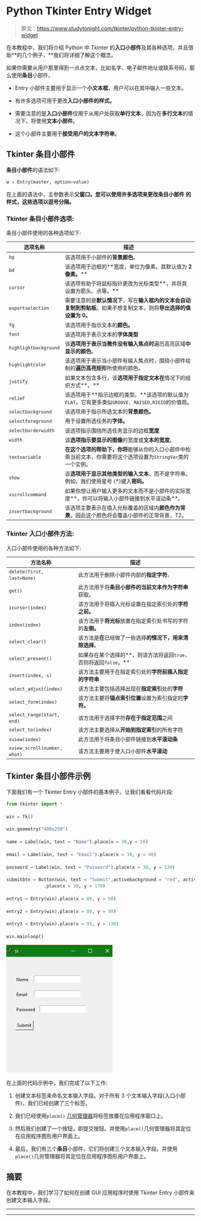 # Python Tkinter Entry Widget

> 原文：<https://www.studytonight.com/tkinter/python-tkinter-entry-widget>

在本教程中，我们将介绍 Python 中 Tkinter 的**入口小部件**及其各种选项，并且借助**的几个例子，**我们将详细了解这个概念。

如果你需要从用户那里得到一点点文本，比如名字、电子邮件地址或联系号码，那么使用**条目**小部件。

*   Entry 小部件主要用于显示一个**小文本框**，用户可以在其中输入一些文本。

*   有许多选项可用于更改**入口小部件的样式。**

*   需要注意的是**入口小部件**仅用于从用户处获取**单行文本**，因为在**多行文本**的情况下，将使用**文本小部件**。

*   这个小部件主要用于**接受用户的文本字符串**。

## Tkinter 条目小部件

**条目小部件**的语法如下:

```py
w = Entry(master, option=value)
```

在上面的语法中，主参数表示**父窗口。**您可以使用许多选项来更改**条目小部件** **的样式，这些选项以逗号分隔。**

### Tkinter 条目小部件选项:

条目小部件使用的各种选项如下:

| **选项名称** | **描述** |
| --- | --- |
| `bg` | 该选项用于小部件的**背景颜色**。 |
| `bd` | 该选项用于边框的**宽度，单位为像素。其默认值为 **2 像素。**** |
| `cursor` | 该选项有助于将鼠标指针更改为光标类型**，并将其设置为箭头、点等。** |
| `exportselection` | 需要注意的是**默认情况下**，写在**输入框内的文本会自动复制到剪贴板**。如果不想复制文本，则将**导出选择的值设置为 0。** |
| `fg` | 该选项用于指示文本的**颜色。** |
| `font` | 该选项用于表示文本的**字体类型** |
| `highlightbackground` | 该**选项用于表示当微件没有输入焦点时**遍历高亮区域**中显示的颜色**。 |
| `highlightcolor` | 该选项用于表示当小部件有输入焦点时，围绕小部件绘制的**遍历高亮矩形**所使用的颜色。 |
| `justify` | 如果文本包含多行，该**选项用于指定文本在**情况下的组织方式**。** |
| `relief` | 该选项用于**指示边框的类型。**该选项的默认值为`FLAT`。它有更多类似`GROOVE, RAISED,RIGID`的价值观。 |
| `selectbackground` | 该选项用于指示所选文本的**背景颜色。** |
| `selectforeground` | 用于设置所选任务的**字体。** |
| `selectborderwidth` | 该选项指示围绕所选任务显示的边框**宽度** |
| `width` | 该**选项指示要显示的图像**的宽度或**文本的宽度**。 |
| `textvariable` | **在这个选项的帮助下，你将**能够从你的入口小部件中检索当前文本，你需要将这个选项设置为`StringVar`类的一个实例。 |
| `show` | 该**选项用于显示其他类型的输入文本**，而不是字符串。例如，我们使用星号 (*)键入**密码。** |
| `xscrollcommand` | 如果你想让用户输入更多的文本而不是小部件的实际宽度**，你可以将输入小部件链接到水平滚动条**。 |
| `insertbackground` | 该选项主要表示在插入光标覆盖的区域内**颜色作为背景**。因此这个颜色将会覆盖小部件的正常背景，T2。 |

### Tkinter 入口小部件方法:

入口小部件使用的各种方法如下:

| **方法名称** | **描述** |
| --- | --- |
| `delete(first, last=None)` | 此方法用于删除小部件内部的**指定字符**。 |
| `get()` | 此方法用于将**条目小部件的当前文本作为字符串**获取。 |
| `icursor(index)` | 该方法用于将插入光标设置在指定索引处的**字符之前。** |
| `index(index)` | 该方法用于**将光标**放置在指定索引处书写的字符的**左侧。** |
| `select_clear()` | 该方法是**在**已经做了一些选择**的情况下，用来清除选择**。 |
| `select_present()` | 如果存在某个选择的**，则该方法将返回`true`，否则将返回`false`。** |
| `insert(index, s)` | 该方法主要用于在指定索引处的**字符前插入指定的字符串** |
| `select_adjust(index)` | 该方法主要包括选择出现在**指定索引**处的**字符** |
| `select_form(index)` | 该方法主要将**锚点索引位置**设置为索引指定的**字符。** |
| `select_range(start, end)` | 该方法用于选择字符**存在于指定范围**之间 |
| `select_to(index)` | 该方法主要选择从**开始到指定索引**的所有字符 |
| `xview(index)` | 此方法用于将条目小部件链接到**水平滚动条** |
| `xview_scroll(number, what)` | 该方法主要用于使入口小部件**水平滚动** |

## Tkinter 条目小部件示例

下面我们有一个 Tkinter Entry 小部件的基本例子。让我们看看代码片段:

```py
from tkinter import * 

win = Tk()  

win.geometry("400x250")  

name = Label(win, text = "Name").place(x = 30,y = 50)  

email = Label(win, text = "Email").place(x = 30, y = 90)  

password = Label(win, text = "Password").place(x = 30, y = 130)  

submitbtn = Button(win, text = "Submit",activebackground = "red", activeforeground = "blue")
              .place(x = 30, y = 170)  

entry1 = Entry(win).place(x = 80, y = 50)  

entry2 = Entry(win).place(x = 80, y = 90)  

entry3 = Entry(win).place(x = 95, y = 130)  

win.mainloop()
```

![](img/1992f7d8d69290ae33b27c9ecf0355a5.png)

在上面的代码示例中，我们完成了以下工作:

1.  创建文本标签来命名文本输入字段。对于所有 3 个文本输入字段(入口小部件)，我们已经创建了三个标签。

2.  我们已经使用`place()` [几何管理器](https://www.studytonight.com/tkinter/python-tkinter-geometry-manager)将标签放置在应用程序窗口上。

3.  然后我们创建了一个按钮，即提交按钮。并使用`place()`几何管理器将其定位在应用程序图形用户界面上。

4.  最后，我们有三个**条目**小部件，它们将创建三个文本输入字段。并使用`place()`几何管理器将其定位在应用程序图形用户界面上。

## 摘要

在本教程中，我们学习了如何在创建 GUI 应用程序时使用 Tkinter Entry 小部件来创建文本输入字段。

* * *

* * *